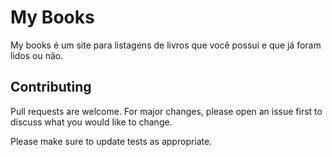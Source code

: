 # My Books

My books é um site para listagens de livros que você possui e que já foram lidos ou não.

## Contributing
Pull requests are welcome. For major changes, please open an issue first to discuss what you would like to change.

Please make sure to update tests as appropriate.
